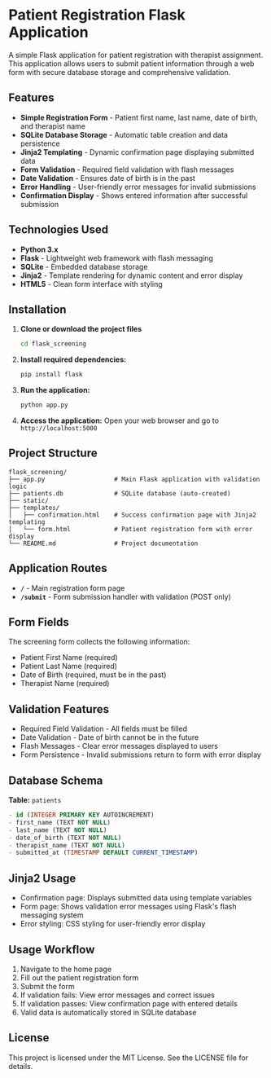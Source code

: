 # Patient Registration Flask Application

A simple Flask application for patient registration with therapist assignment. This application allows users to submit patient information through a web form with secure database storage and comprehensive validation.


## Features

- **Simple Registration Form** - Patient first name, last name, date of birth, and therapist name
- **SQLite Database Storage** - Automatic table creation and data persistence
- **Jinja2 Templating** - Dynamic confirmation page displaying submitted data
- **Form Validation** - Required field validation with flash messages
- **Date Validation** - Ensures date of birth is in the past
- **Error Handling** - User-friendly error messages for invalid submissions
- **Confirmation Display** - Shows entered information after successful submission


## Technologies Used

- **Python 3.x**
- **Flask** - Lightweight web framework with flash messaging
- **SQLite** - Embedded database storage
- **Jinja2** - Template rendering for dynamic content and error display
- **HTML5** - Clean form interface with styling


## Installation

1. **Clone or download the project files**
   ```bash
   cd flask_screening
   ```

2. **Install required dependencies:**
   ```bash
   pip install flask
   ```
   
3. **Run the application:**
    ```bash
    python app.py
    ```
   
4. **Access the application:**
   Open your web browser and go to `http://localhost:5000`


## Project Structure

```
flask_screening/
├── app.py                   # Main Flask application with validation logic
├── patients.db              # SQLite database (auto-created)
├── static/
├── templates/
│   ├── confirmation.html    # Success confirmation page with Jinja2 templating
│   └── form.html            # Patient registration form with error display
└── README.md                # Project documentation
```


## Application Routes

* **`/`** - Main registration form page
* **`/submit`** - Form submission handler with validation (POST only)


## Form Fields

The screening form collects the following information:
* Patient First Name (required)
* Patient Last Name (required)
* Date of Birth (required, must be in the past)
* Therapist Name (required)


## Validation Features

* Required Field Validation - All fields must be filled
* Date Validation - Date of birth cannot be in the future
* Flash Messages - Clear error messages displayed to users
* Form Persistence - Invalid submissions return to form with error display


## Database Schema

**Table:** `patients`
```sql
- id (INTEGER PRIMARY KEY AUTOINCREMENT)
- first_name (TEXT NOT NULL)
- last_name (TEXT NOT NULL)
- date_of_birth (TEXT NOT NULL)
- therapist_name (TEXT NOT NULL)
- submitted_at (TIMESTAMP DEFAULT CURRENT_TIMESTAMP)
```


## Jinja2 Usage

- Confirmation page: Displays submitted data using template variables
- Form page: Shows validation error messages using Flask's flash messaging system
- Error styling: CSS styling for user-friendly error display


## Usage Workflow

1. Navigate to the home page
2. Fill out the patient registration form
3. Submit the form
4. If validation fails: View error messages and correct issues
5. If validation passes: View confirmation page with entered details
6. Valid data is automatically stored in SQLite database


## License

This project is licensed under the MIT License. See the LICENSE file for details.